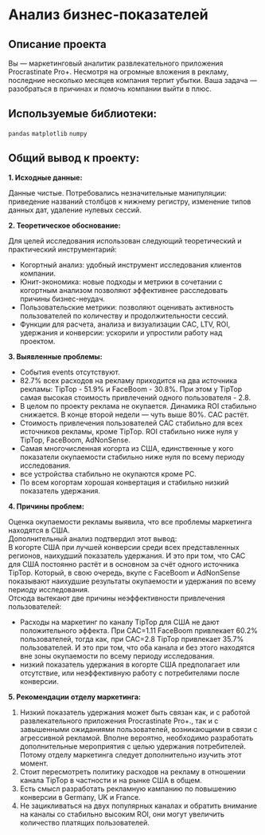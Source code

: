 # Анализ бизнес-показателей

## Описание проекта

Вы — маркетинговый аналитик развлекательного приложения Procrastinate Pro+. 
Несмотря на огромные вложения в рекламу, последние несколько месяцев компания терпит убытки. 
Ваша задача — разобраться в причинах и помочь компании выйти в плюс.

## Используемые библиотеки:
`pandas` `matplotlib` `numpy`

## Общий вывод к проекту:

__1. Исходные данные:__ <br>

Данные чистые. Потребовались незначительные манипуляции: приведение названий столбцов к нижнему регистру, изменение типов данных дат, удаление нулевых сессий.<br>

__2. Теоретическое обоснование:__ <br>

Для целей исследования использован следующий теоретический и практический инструментарий:<br>
- Когортный анализ: удобный инструмент исследования клиентов компании. <br>
- Юнит-экономика: новые подходы и метрики в сочетании с когортным анализом позволяют эффективнее расследовать причины бизнес-неудач.<br>
- Пользовательские метрики: позволяют оценивать активность пользователей по количеству и продолжительности сессий.<br>
- Функции для расчета, анализа и визуализации CAC, LTV, ROI, удержания и конверсии: ускорили и упростили работу над проектом.<br>

__3. Выявленные проблемы:__<br>

- События events отсутствуют.<br>
- 82.7% всех расходов на рекламу приходится на два источника рекламы: TipTop - 51.9% и FaceBoom - 30.8%. При этом у TipTop самая высокая стоимость привлечений одного пользователя - 2.8.<br>
- В целом по проекту реклама не окупается. Динамика ROI стабильно снижается. В конце второй недели — чуть выше 80%.  CAC растёт.<br>
- Стоимость привлечения пользователей CAC стабильно для всех источников рекламы, кроме TipTop.  ROI стабильно ниже нуля у TipTop, FaceBoom, AdNonSense.<br>
- Самая многочисленная когорта из США, единственные у кого показатели окупаемости стабильно ниже нуля по всему периоду исследования.<br>
- все устройства стабильно не окупаются кроме PC.<br>
- По всем когортам хорошая конвертация и стабильно низкий показатель удержания.<br>

__4. Причины проблем:__<br>

Оценка окупаемости рекламы выявила, что все проблемы маркетинга находятся в США.<br>
Дополнительный анализ подтвердил этот вывод:<br>
В когорте США при лучшей конверсии среди всех представленных регионов, наихудший показатель удержания. И это при том, что CAC для США постоянно растёт и в основном за счёт одного источника TipTop. Который, в свою очередь, вкупе с FaceBoom и AdNonSense показывают наихудшие результаты окупаемости и удержания по всему периоду исследования.<br>
Отсюда вытекают две причины неэффективности привлечения пользователей:
- Расходы на маркетинг по каналу TipTop для США не дают положительного эффекта. При CAC=1.11 FaceBoom привлекает 60.2% пользователей, тогда как, при CAC=2.8 TipTop привлекает 35.7% пользователей. И это при том, что оба канала и без этого находятся вне зоны окупаемости по всему периоду исследования. <br>
- низкий показатель удержания в когорте США предполагает или отсутствие, или неэффективную работу с потребителями после конверсии.<br>

__5. Рекомендации отделу маркетинга:__

1. Низкий показатель удержания может быть связан как, и с работой развлекательного приложения Procrastinate Pro+., так и с завышенными ожиданиями пользователей, возникающими в связи с агрессивной рекламой. Вполне вероятно, необходимо разработать дополнительные мероприятия с целью удержания потребителей. Потому отделу маркетинга следует дополнительно изучить этот момент.<br>
2. Стоит пересмотреть политику расходов на рекламу в отношении канала TipTop в частности и на рынке США в общем.<br>
3. Есть смысл разработать рекламную кампанию по повышению конверсии в Germany, UK и France. <br>
4. Не зацикливаться на двух популярных каналах и обратить внимание на каналы со стабильно высоким ROI, они могут увеличить количество платящих пользователей. 
